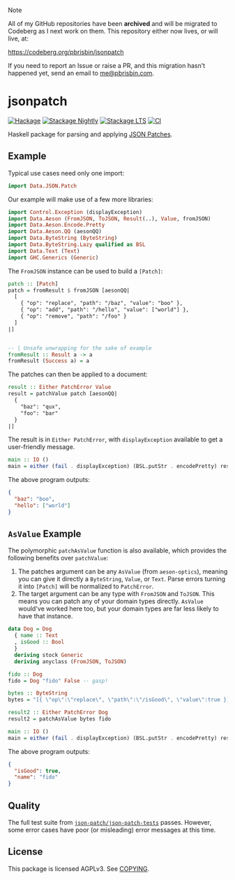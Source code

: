 > [!NOTE]
> All of my GitHub repositories have been **archived** and will be migrated to
> Codeberg as I next work on them. This repository either now lives, or will
> live, at:
>
> https://codeberg.org/pbrisbin/jsonpatch
>
> If you need to report an Issue or raise a PR, and this migration hasn't
> happened yet, send an email to me@pbrisbin.com.

# jsonpatch

[![Hackage](https://img.shields.io/hackage/v/jsonpatch.svg?style=flat)](https://hackage.haskell.org/package/jsonpatch)
[![Stackage Nightly](http://stackage.org/package/jsonpatch/badge/nightly)](http://stackage.org/nightly/package/jsonpatch)
[![Stackage LTS](http://stackage.org/package/jsonpatch/badge/lts)](http://stackage.org/lts/package/jsonpatch)
[![CI](https://github.com/pbrisbin/jsonpatch/actions/workflows/ci.yml/badge.svg)](https://github.com/pbrisbin/jsonpatch/actions/workflows/ci.yml)

Haskell package for parsing and applying [JSON Patches][jsonpatch].

[jsonpatch]: https://jsonpatch.com/

## Example

<!--

```haskell
{-# OPTIONS_GHC -Wno-incomplete-patterns #-}
{-# OPTIONS_GHC -Wno-incomplete-uni-patterns #-}

module Main (main) where
import Prelude
import Text.Markdown.Unlit ()
```

-->

Typical use cases need only one import:

```haskell
import Data.JSON.Patch
```

Our example will make use of a few more libraries:


```haskell
import Control.Exception (displayException)
import Data.Aeson (FromJSON, ToJSON, Result(..), Value, fromJSON)
import Data.Aeson.Encode.Pretty
import Data.Aeson.QQ (aesonQQ)
import Data.ByteString (ByteString)
import Data.ByteString.Lazy qualified as BSL
import Data.Text (Text)
import GHC.Generics (Generic)
```

The `FromJSON` instance can be used to build a `[Patch]`:

```haskell
patch :: [Patch]
patch = fromResult $ fromJSON [aesonQQ|
  [
    { "op": "replace", "path": "/baz", "value": "boo" },
    { "op": "add", "path": "/hello", "value": ["world"] },
    { "op": "remove", "path": "/foo" }
  ]
|]


-- | Unsafe unwrapping for the sake of example
fromResult :: Result a -> a
fromResult (Success a) = a
```

The patches can then be applied to a document:

```haskell
result :: Either PatchError Value
result = patchValue patch [aesonQQ|
  {
    "baz": "qux",
    "foo": "bar"
  }
|]
```

The result is in `Either PatchError`, with `displayException` available to get
a user-friendly message.

```hs
main :: IO ()
main = either (fail . displayException) (BSL.putStr . encodePretty) result
```

The above program outputs:

```json
{
  "baz": "boo",
  "hello": ["world"]
}
```

## `AsValue` Example

The polymorphic `patchAsValue` function is also available, which provides the
following benefits over `patchValue`:

1. The patches argument can be any `AsValue` (from `aeson-optics`), meaning you
   can give it directly a `ByteString`, `Value`, or `Text`. Parse errors turning
   it into `[Patch]` will be normalized to `PatchError`.
1. The target argument can be any type with `FromJSON` and `ToJSON`. This means
   you can patch any of your domain types directly. `AsValue` would've worked
   here too, but your domain types are far less likely to have that instance.

```haskell
data Dog = Dog
  { name :: Text
  , isGood :: Bool
  }
  deriving stock Generic
  deriving anyclass (FromJSON, ToJSON)

fido :: Dog
fido = Dog "fido" False -- gasp!

bytes :: ByteString
bytes = "[{ \"op\":\"replace\", \"path\":\"/isGood\", \"value\":true }]"

result2 :: Either PatchError Dog
result2 = patchAsValue bytes fido
```

```hs
main :: IO ()
main = either (fail . displayException) (BSL.putStr . encodePretty) result2
```

The above program outputs:

```json
{
  "isGood": true,
  "name": "fido"
}
```

<!--

```haskell
main :: IO ()
main = do
  either (fail . displayException) (BSL.putStr . encodePretty) result
  either (fail . displayException) (BSL.putStr . encodePretty) result2
```

-->

## Quality

The full test suite from [`json-patch/json-patch-tests`][json-patch-tests]
passes. However, some error cases have poor (or misleading) error messages at
this time.

[json-patch-tests]: https://github.com/json-patch/json-patch-tests

## License

This package is licensed AGPLv3. See [COPYING](./COPYING).
